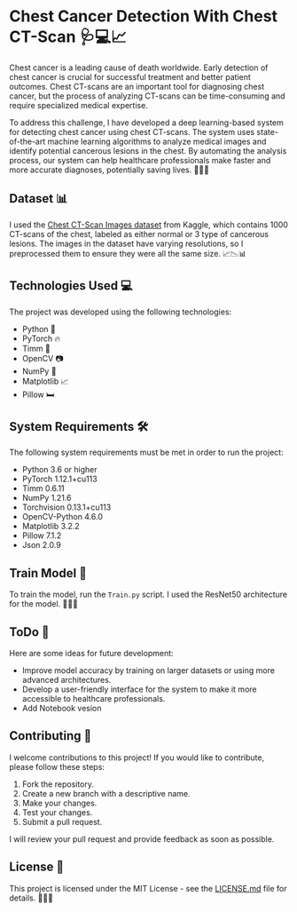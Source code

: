 # Chest Cancer Detection With Chest CT-Scan 🩺💻📈

Chest cancer is a leading cause of death worldwide. Early detection of chest cancer is crucial for successful treatment and better patient outcomes. Chest CT-scans are an important tool for diagnosing chest cancer, but the process of analyzing CT-scans can be time-consuming and require specialized medical expertise. 

To address this challenge, I have developed a deep learning-based system for detecting chest cancer using chest CT-scans. The system uses state-of-the-art machine learning algorithms to analyze medical images and identify potential cancerous lesions in the chest. By automating the analysis process, our system can help healthcare professionals make faster and more accurate diagnoses, potentially saving lives. 💪🔬💊 

## Dataset 📊

I used the [Chest CT-Scan Images dataset](https://www.kaggle.com/datasets/mohamedhanyyy/chest-ctscan-images) from Kaggle, which contains 1000 CT-scans of the chest, labeled as either normal or 3 type of cancerous lesions. The images in the dataset have varying resolutions, so I preprocessed them to ensure they were all the same size. 📈📉📊

## Technologies Used 💻

The project was developed using the following technologies:

- Python 🐍
- PyTorch 🔥
- Timm 🚀
- OpenCV 📷
- NumPy 🔢
- Matplotlib 📈
- Pillow 🛏️

## System Requirements 🛠️

The following system requirements must be met in order to run the project:

- Python 3.6 or higher
- PyTorch 1.12.1+cu113
- Timm 0.6.11
- NumPy 1.21.6
- Torchvision 0.13.1+cu113
- OpenCV-Python 4.6.0
- Matplotlib 3.2.2
- Pillow 7.1.2
- Json 2.0.9

## Train Model 🚂

To train the model, run the `Train.py` script. I used the ResNet50 architecture for the model. 🏋️‍♂️🤖

## ToDo 📝

Here are some ideas for future development:

- Improve model accuracy by training on larger datasets or using more advanced architectures.
- Develop a user-friendly interface for the system to make it more accessible to healthcare professionals.
- Add Notebook vesion

## Contributing 🤝

I welcome contributions to this project! If you would like to contribute, please follow these steps:

1. Fork the repository.
2. Create a new branch with a descriptive name.
3. Make your changes.
4. Test your changes.
5. Submit a pull request.

I will review your pull request and provide feedback as soon as possible.

## License 📄

This project is licensed under the MIT License - see the [LICENSE.md](LICENSE.md) file for details. 📜👨‍💻
